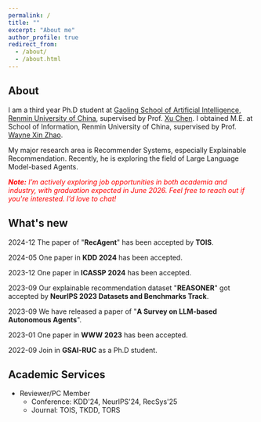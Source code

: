 ```yaml
---
permalink: /
title: ""
excerpt: "About me"
author_profile: true
redirect_from: 
  - /about/
  - /about.html
---
```

## About

I am a third year Ph.D student at [Gaoling School of Artificial Intelligence, Renmin University of China](http://ai.ruc.edu.cn/), supervised by Prof. [Xu Chen](http://xu-chen.com).
I obtained M.E. at School of Information, Renmin University of China, supervised by Prof. [Wayne Xin Zhao](http://playbigdata.ruc.edu.cn/batmanfly/).

My major research area is Recommender Systems, especially Explainable Recommendation. Recently, he is exploring the field of Large Language Model-based Agents.

<span style="color: red;"><em><strong>Note:</strong> I’m actively exploring job opportunities in both academia and industry, with graduation expected in June 2026. Feel free to reach out if you're interested. I’d love to chat!</em></span>


## What's new
2024-12 The paper of "**RecAgent**" has been accepted by **TOIS**.

2024-05 One paper in **KDD 2024** has been accepted.

2023-12 One paper in **ICASSP 2024** has been accepted.

2023-09 Our explainable recommendation dataset "**REASONER**" got accepted by **NeurIPS 2023 Datasets and Benchmarks Track**.

2023-09 We have released a paper of "**A Survey on LLM-based Autonomous Agents**".

2023-01 One paper in **WWW 2023** has been accepted.

2022-09 Join in **GSAI-RUC** as a Ph.D student.

## Academic Services
- Reviewer/PC Member
  - Conference: KDD'24, NeurIPS'24, RecSys'25
  - Journal: TOIS, TKDD, TORS
